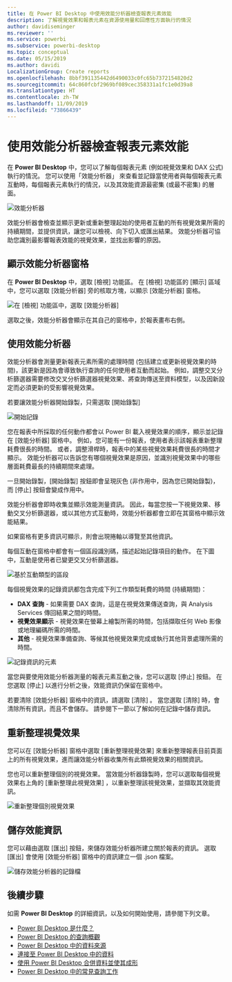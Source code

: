 ```yaml
---
title: 在 Power BI Desktop 中使用效能分析器檢查報表元素效能
description: 了解視覺效果和報表元素在資源使用量和回應性方面執行的情況
author: davidiseminger
ms.reviewer: ''
ms.service: powerbi
ms.subservice: powerbi-desktop
ms.topic: conceptual
ms.date: 05/15/2019
ms.author: davidi
LocalizationGroup: Create reports
ms.openlocfilehash: 8bbf391135442d6490033c0fc65b7372154820d2
ms.sourcegitcommit: 64c860fcbf2969bf089cec358331a1fc1e0d39a8
ms.translationtype: HT
ms.contentlocale: zh-TW
ms.lasthandoff: 11/09/2019
ms.locfileid: "73866439"
---
```

# <a name="use-performance-analyzer-to-examine-report-element-performance"></a>使用效能分析器檢查報表元素效能

在 **Power BI Desktop** 中，您可以了解每個報表元素 (例如視覺效果和 DAX 公式) 執行的情況。 您可以使用「效能分析器」  來查看並記錄當使用者與每個報表元素互動時，每個報表元素執行的情況，以及其效能資源最密集 (或最不密集) 的層面。

![效能分析器](media/desktop-performance-analyzer/performance-analyzer-01.png)

效能分析器會檢查並顯示更新或重新整理起始的使用者互動的所有視覺效果所需的持續期間，並提供資訊，讓您可以檢視、向下切入或匯出結果。 效能分析器可協助您識別最影響報表效能的視覺效果，並找出影響的原因。

## <a name="displaying-the-performance-analyzer-pane"></a>顯示效能分析器窗格

在 **Power BI Desktop** 中，選取 [檢視]  功能區。 在 [檢視]  功能區的 [顯示]  區域中，您可以選取 [效能分析器]  旁的核取方塊，以顯示 [效能分析器] 窗格。

![在 [檢視] 功能區中，選取 [效能分析器]](media/desktop-performance-analyzer/performance-analyzer-02.png)

選取之後，效能分析器會顯示在其自己的窗格中，於報表畫布右側。

## <a name="using-performance-analyzer"></a>使用效能分析器

效能分析器會測量更新報表元素所需的處理時間 (包括建立或更新視覺效果的時間)，該更新是因為會導致執行查詢的任何使用者互動而起始。 例如，調整交叉分析篩選器需要修改交叉分析篩選器視覺效果、將查詢傳送至資料模型，以及因新設定而必須更新的受影響視覺效果。 

若要讓效能分析器開始錄製，只需選取 [開始錄製] 

![開始記錄](media/desktop-performance-analyzer/performance-analyzer-03.png)

您在報表中所採取的任何動作都會以 Power BI 載入視覺效果的順序，顯示並記錄在 [效能分析器] 窗格中。 例如，您可能有一份報表，使用者表示該報表重新整理耗費很長的時間。 或者，調整滑桿時，報表中的某些視覺效果耗費很長的時間才顯示。 效能分析器可以告訴您有哪個視覺效果是原因，並識別視覺效果中的哪些層面耗費最長的持續期間來處理。 

一旦開始錄製，[開始錄製]  按鈕即會呈現灰色 (非作用中，因為您已開始錄製)，而 [停止]  按鈕會變成作用中。 

效能分析器會即時收集並顯示效能測量資訊。 因此，每當您按一下視覺效果、移動交叉分析篩選器，或以其他方式互動時，效能分析器都會立即在其窗格中顯示效能結果。

如果窗格有更多資訊可顯示，則會出現捲軸以導覽至其他資訊。

每個互動在窗格中都會有一個區段識別碼，描述起始記錄項目的動作。 在下圖中，互動是使用者已變更交叉分析篩選器。

![基於互動類型的區段](media/desktop-performance-analyzer/performance-analyzer-04.png)

每個視覺效果的記錄資訊都包含完成下列工作類型耗費的時間 (持續期間)：

* **DAX 查詢** - 如果需要 DAX 查詢，這是在視覺效果傳送查詢，與 Analysis Services 傳回結果之間的時間。
* **視覺效果顯示** - 視覺效果在螢幕上繪製所需的時間，包括擷取任何 Web 影像或地理編碼所需的時間。 
* **其他** - 視覺效果準備查詢、等候其他視覺效果完成或執行其他背景處理所需的時間。

![記錄資訊的元素](media/desktop-performance-analyzer/performance-analyzer-06.png)

當您與要使用效能分析器測量的報表元素互動之後，您可以選取 [停止]  按鈕。 在您選取 [停止]  以進行分析之後，效能資訊仍保留在窗格中。

若要清除 [效能分析器] 窗格中的資訊，請選取 [清除]  。 當您選取 [清除]  時，會清除所有資訊，而且不會儲存。 請參閱下一節以了解如何在記錄中儲存資訊。 

## <a name="refreshing-visuals"></a>重新整理視覺效果

您可以在 [效能分析器] 窗格中選取 [重新整理視覺效果]  來重新整理報表目前頁面上的所有視覺效果，進而讓效能分析器收集所有此類視覺效果的相關資訊。

您也可以重新整理個別的視覺效果。 當效能分析器錄製時，您可以選取每個視覺效果右上角的 [重新整理此視覺效果]  ，以重新整理該視覺效果，並擷取其效能資訊。

![重新整理個別視覺效果](media/desktop-performance-analyzer/performance-analyzer-07.png)

## <a name="saving-performance-information"></a>儲存效能資訊

您可以藉由選取 [匯出]  按鈕，來儲存效能分析器所建立關於報表的資訊。 選取 [匯出]  會使用 [效能分析器] 窗格中的資訊建立一個 .json 檔案。 

![儲存效能分析器的記錄檔](media/desktop-performance-analyzer/performance-analyzer-05.png)


## <a name="next-steps"></a>後續步驟
如需 **Power BI Desktop** 的詳細資訊，以及如何開始使用，請參閱下列文章。

* [Power BI Desktop 是什麼？](desktop-what-is-desktop.md)
* [Power BI Desktop 的查詢概觀](desktop-query-overview.md)
* [Power BI Desktop 中的資料來源](desktop-data-sources.md)
* [連接至 Power BI Desktop 中的資料](desktop-connect-to-data.md)
* [使用 Power BI Desktop 合併資料並使其成形](desktop-shape-and-combine-data.md)
* [Power BI Desktop 中的常見查詢工作](desktop-common-query-tasks.md)   

